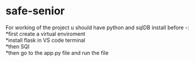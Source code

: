 # safe-senior
For working of the project u should have python and sqlDB install before -:<br>
*first create a virtual enviroment<br>
*install flask in VS code terminal<br>
*then SQl<br>
*then go to the app.py file and run the file
